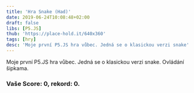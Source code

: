```yaml
---
title: 'Hra Snake (Had)'
date: 2019-06-24T10:08:48+02:00
draft: false
libs: [P5.JS]
thub: 'https://place-hold.it/640x360'
tags: [hry]
desc: 'Moje první P5.JS hra vůbec. Jedná se o klasickou verzi snake'
---
```


<p>Moje první P5.JS hra vůbec. Jedná se o klasickou verzi snake. Ovládání šipkama.</p>
<script src="sketch.js"></script> 
<h3>
  Vaše Score: <span id="score">0</span>, rekord: <span id="rekord">0</span>.
</h3>

